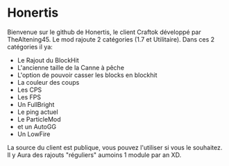 # Honertis
Bienvenue sur le github de Honertis, le client Craftok développé par TheAltening45.
Le mod rajoute 2 catégories (1.7 et Utilitaire).
  Dans ces 2 catégories il ya:
  - Le Rajout du BlockHit
  - L'ancienne taille de la Canne à pêche
  - L'option de pouvoir casser les blocks en blockhit
  - La couleur des coups
  - Les CPS
  - Les FPS
  - Un FullBright
  - Le ping actuel
  - Le ParticleMod
  - et un AutoGG
  - Un LowFire
  
La source du client est publique, vous pouvez l'utiliser si vous le souhaitez.
Il y Aura des rajouts "réguliers" aumoins 1 module par an XD.
